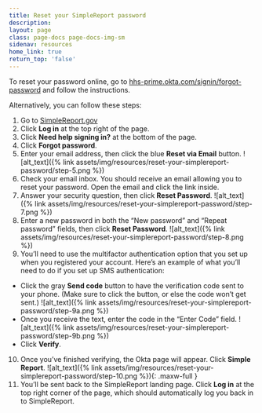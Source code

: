 ```yaml
---
title: Reset your SimpleReport password
description:
layout: page
class: page-docs page-docs-img-sm
sidenav: resources
home_link: true
return_top: 'false'
---
```


To reset your password online, go to [hhs-prime.okta.com/signin/forgot-password](https://hhs-prime.okta.com/signin/forgot-password) and follow the instructions.

Alternatively, you can follow these steps:
1. Go to [SimpleReport.gov](simplereport.gov)
2. Click **Log in** at the top right of the page.
3. Click **Need help signing in?** at the bottom of the page.
4. Click **Forgot password**.
5. Enter your email address, then click the blue **Reset via Email** button.
![alt_text]({% link assets/img/resources/reset-your-simplereport-password/step-5.png %})
6. Check your email inbox. You should receive an email allowing you to reset your password. Open the email and click the link inside.
7. Answer your security question, then click **Reset Password**.
![alt_text]({% link assets/img/resources/reset-your-simplereport-password/step-7.png %})
8. Enter a new password in both the “New password” and “Repeat password” fields, then click **Reset Password**.
![alt_text]({% link assets/img/resources/reset-your-simplereport-password/step-8.png %})
9.  You’ll need to use the multifactor authentication option that you set up when you registered your account. Here’s an example of what you’ll need to do if you set up SMS authentication:
   - Click the gray **Send code** button to have the verification code sent to your phone. (Make sure to click the button, or else the code won’t get sent.)
   ![alt_text]({% link assets/img/resources/reset-your-simplereport-password/step-9a.png %})
   - Once you receive the text, enter the code in the “Enter Code” field.
   ![alt_text]({% link assets/img/resources/reset-your-simplereport-password/step-9b.png %})
   - Click **Verify**.
10. Once you’ve finished verifying, the Okta page will appear. Click **Simple Report**.
![alt_text]({% link assets/img/resources/reset-your-simplereport-password/step-10.png %}){: .maxw-full }
11. You’ll be sent back to the SimpleReport landing page. Click **Log in** at the top right corner of the page, which should automatically log you back in to SimpleReport.
